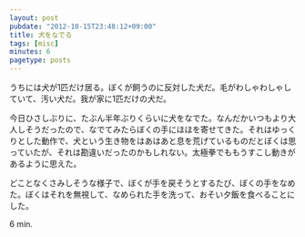 ```yaml
---
layout: post
pubdate: "2012-10-15T23:48:12+09:00"
title: 犬をなでる
tags: [misc]
minutes: 6
pagetype: posts
---
```

うちには犬が1匹だけ居る。ぼくが飼うのに反対した犬だ。毛がわしゃわしゃしていて、汚い犬だ。我が家に1匹だけの犬だ。

今日ひさしぶりに、たぶん半年ぶりくらいに犬をなでた。なんだかいつもより大人しそうだったので、なでてみたらぼくの手にほほを寄せてきた。それはゆっくりとした動作で、犬という生き物をはあはあと息を荒げているものだとぼくは思っていたが、それは勘違いだったのかもしれない。太極拳でももうすこし動きがあるように思えた。

どことなくさみしそうな様子で、ぼくが手を戻そうとするたび、ぼくの手をなめた。ぼくはそれを無視して、なめられた手を洗って、おそい夕飯を食べることにした。

6 min.
